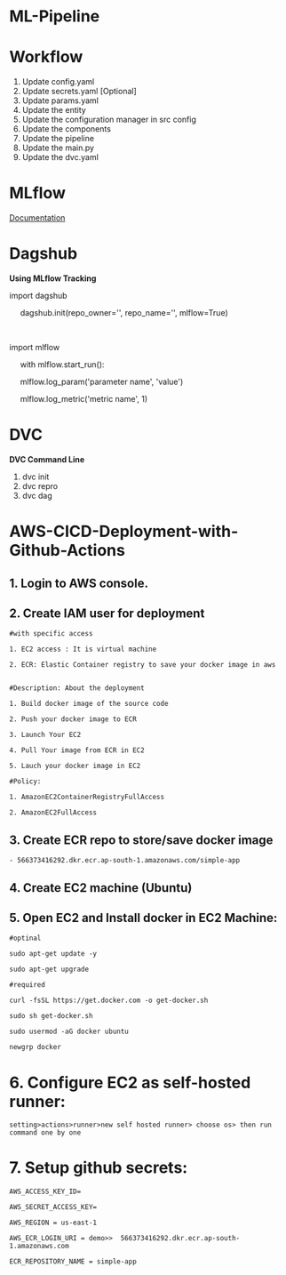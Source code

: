 # ML-Pipeline

# Workflow

1. Update config.yaml
2. Update secrets.yaml [Optional]
3. Update params.yaml
4. Update the entity
5. Update the configuration manager in src config
6. Update the components
7. Update the pipeline
8. Update the main.py
9. Update the dvc.yaml

# MLflow

<a href="https://mlflow.org/docs/latest/index.html">Documentation</a>

# Dagshub

<b>Using MLflow Tracking</b>

import dagshub

<p>&nbsp;&nbsp;&nbsp;&nbsp;&nbsp;dagshub.init(repo_owner='', repo_name='', mlflow=True)</p><br>

import mlflow

<p>&nbsp;&nbsp;&nbsp;&nbsp;&nbsp;with mlflow.start_run():</p>
<p>&nbsp;&nbsp;&nbsp;&nbsp;&nbsp;mlflow.log_param('parameter name', 'value')</p>
<p>&nbsp;&nbsp;&nbsp;&nbsp;&nbsp;mlflow.log_metric('metric name', 1)</p>

# DVC

<b> DVC Command Line </b>
<br>

1. dvc init
2. dvc repro
3. dvc dag

# AWS-CICD-Deployment-with-Github-Actions

## 1. Login to AWS console.

## 2. Create IAM user for deployment

    #with specific access

    1. EC2 access : It is virtual machine

    2. ECR: Elastic Container registry to save your docker image in aws


    #Description: About the deployment

    1. Build docker image of the source code

    2. Push your docker image to ECR

    3. Launch Your EC2

    4. Pull Your image from ECR in EC2

    5. Lauch your docker image in EC2

    #Policy:

    1. AmazonEC2ContainerRegistryFullAccess

    2. AmazonEC2FullAccess

## 3. Create ECR repo to store/save docker image

    - 566373416292.dkr.ecr.ap-south-1.amazonaws.com/simple-app

## 4. Create EC2 machine (Ubuntu)

## 5. Open EC2 and Install docker in EC2 Machine:

    #optinal

    sudo apt-get update -y

    sudo apt-get upgrade

    #required

    curl -fsSL https://get.docker.com -o get-docker.sh

    sudo sh get-docker.sh

    sudo usermod -aG docker ubuntu

    newgrp docker

# 6. Configure EC2 as self-hosted runner:

    setting>actions>runner>new self hosted runner> choose os> then run command one by one

# 7. Setup github secrets:

    AWS_ACCESS_KEY_ID=

    AWS_SECRET_ACCESS_KEY=

    AWS_REGION = us-east-1

    AWS_ECR_LOGIN_URI = demo>>  566373416292.dkr.ecr.ap-south-1.amazonaws.com

    ECR_REPOSITORY_NAME = simple-app
